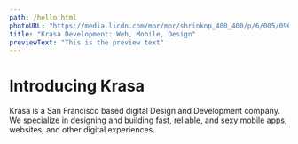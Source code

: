 ```yaml
---
path: /hello.html
photoURL: "https://media.licdn.com/mpr/mpr/shrinknp_400_400/p/6/005/096/07c/1427c21.jpg"
title: "Krasa Development: Web, Mobile, Design"
previewText: "This is the preview text"
---
```

# Introducing Krasa

Krasa is a San Francisco based digital Design and Development company. We specialize in designing and building fast, reliable, and sexy mobile apps, websites, and other digital experiences.

